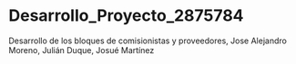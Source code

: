 # Desarrollo_Proyecto_2875784
Desarrollo de los bloques de comisionistas y proveedores, Jose Alejandro Moreno, Julián Duque, Josué Martínez

